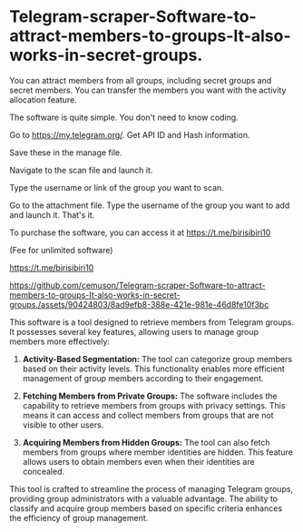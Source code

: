 # Telegram-scraper-Software-to-attract-members-to-groups-It-also-works-in-secret-groups.
You can attract members from all groups, including secret groups and secret members. You can transfer the members you want with the activity allocation feature.

The software is quite simple. You don't need to know coding. 

Go to https://my.telegram.org/. Get API ID and Hash information.

Save these in the manage file.

Navigate to the scan file and launch it.

Type the username or link of the group you want to scan.

Go to the attachment file. Type the username of the group you want to add and launch it. That's it.

To purchase the software, you can access it at  https://t.me/birisibiri10

(Fee for unlimited software)

 https://t.me/birisibiri10


https://github.com/cemuson/Telegram-scraper-Software-to-attract-members-to-groups-It-also-works-in-secret-groups./assets/90424803/8ad9efb8-388e-421e-981e-46d8fe10f3bc



This software is a tool designed to retrieve members from Telegram groups. It possesses several key features, allowing users to manage group members more effectively:

1. **Activity-Based Segmentation:** The tool can categorize group members based on their activity levels. This functionality enables more efficient management of group members according to their engagement.

2. **Fetching Members from Private Groups:** The software includes the capability to retrieve members from groups with privacy settings. This means it can access and collect members from groups that are not visible to other users.

3. **Acquiring Members from Hidden Groups:** The tool can also fetch members from groups where member identities are hidden. This feature allows users to obtain members even when their identities are concealed.

This tool is crafted to streamline the process of managing Telegram groups, providing group administrators with a valuable advantage. The ability to classify and acquire group members based on specific criteria enhances the efficiency of group management.
